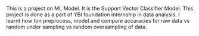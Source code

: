 This is a project on ML Model.
It is the Support Vector Classifier Model.
This project is done as a part of YBI foundation internship in data analysis.
I learnt how ton preprocess, model and compare accuracies for raw data vs random under sampling vs random oversampling of data.
